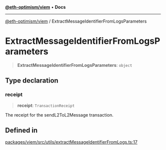 [**@eth-optimism/viem**](../README.md) • **Docs**

***

[@eth-optimism/viem](../README.md) / ExtractMessageIdentifierFromLogsParameters

# ExtractMessageIdentifierFromLogsParameters

> **ExtractMessageIdentifierFromLogsParameters**: `object`

## Type declaration

### receipt

> **receipt**: `TransactionReceipt`

The receipt for the sendL2ToL2Message transaction.

## Defined in

[packages/viem/src/utils/extractMessageIdentifierFromLogs.ts:17](https://github.com/ethereum-optimism/ecosystem/blob/c363acafc2b5c0db021f95b4e5fefe43bbcaf322/packages/viem/src/utils/extractMessageIdentifierFromLogs.ts#L17)
